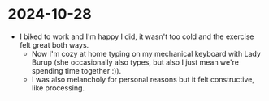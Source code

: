 # 2024-10-28
* I biked to work and I'm happy I did, it wasn't too cold and the exercise felt great both ways.
  * Now I'm cozy at home typing on my mechanical keyboard with Lady Burup (she occasionally also types, but also I just mean we're spending time together :)). 
  - I was also melancholy for personal reasons but it felt constructive, like processing.
